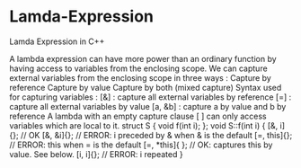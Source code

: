 # Lamda-Expression
Lamda Expression in C++

A lambda expression can have more power than an ordinary function by having access to variables from the enclosing scope. We can capture external variables from the enclosing scope in three ways : 
      Capture by reference 
      Capture by value 
      Capture by both (mixed capture)
Syntax used for capturing variables : 
      [&] : capture all external variables by reference 
      [=] : capture all external variables by value 
      [a, &b] : capture a by value and b by reference
A lambda with an empty capture clause [ ] can only access variables which are local to it. 
struct S { void f(int i); };
void S::f(int i) 
{
    [&, i]{};      // OK
    [&, &i]{};     // ERROR: i preceded by & when & is the default
    [=, this]{};   // ERROR: this when = is the default
    [=, *this]{ }; // OK: captures this by value. See below.
    [i, i]{};      // ERROR: i repeated
}
